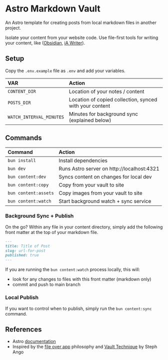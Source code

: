 # Astro Markdown Vault

An Astro template for creating posts from local markdown files in another project.

Isolate your content from your website code. Use file-first tools for writing your content, like ([Obsidian](https://obsidian.md/), [iA Writer](https://ia.net/writer)).

## Setup

Copy the `.env.example` file as `.env` and add your variables.

| VAR                       | Action                                           |
| :------------------------ | :----------------------------------------------- |
| `CONTENT_DIR`             | Location of your notes / content                 |
| `POSTS_DIR`               | Location of copied collection, synced with your content |
| `WATCH_INTERVAL_MINUTES`  | Minutes for background sync (explained below)    |


## Commands

| Command                   | Action                                           |
| :------------------------ | :----------------------------------------------- |
| `bun install`             | Install dependencies                             |
| `bun dev`                 | Runs Astro server on http://localhost:4321       |
| `bun content:dev`         | Syncs content on changes for local dev           |
| `bun content:copy`        | Copy from your vault to site                     |
| `bun content:assets`      | Copy images from your vault to site              |
| `bun content:watch`       | Start background watch + sync service            |


### Background Sync + Publish

On the go? Within any file in your content directory, simply add the following front matter at the top of your markdown file.

```md
---
title: Title of Post
slug: url-for-post
published: true
---
```

If you are running the `bun content:watch` process locally, this will:
- look for any changes to files with this front matter (markdown only)
- commit and push to main branch

### Local Publish

If you want to control when to publish, simply run the `bun content:sync` command.

## References
- Astro [documentation](https://docs.astro.build)
- Inspired by the [file over app](https://stephango.com/file-over-app) philosophy and [Vault Technique](https://stephango.com/vault) by Steph Ango
